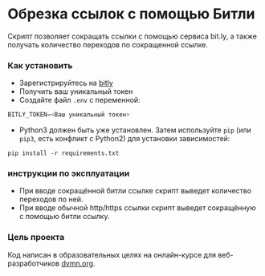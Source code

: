 # Обрезка ссылок с помощью Битли

Скрипт позволяет сокращать ссылки с помощью сервиса bit.ly, а также получать количество переходов по сокращенной ссылке.

### Как установить
- Зарегистрируйтесь на [bitly](https://bitly.com/)
- Получить ваш уникальный токен
- Создайте файл `.env` с переменной:
```python
BITLY_TOKEN=<Ваш уникальный токен>
```

- Python3 должен быть уже установлен. Затем используйте `pip` (или `pip3`, есть конфликт с Python2) для установки зависимостей:
```
pip install -r requirements.txt
```

### инструкции по эксплуатации
- При вводе сокращённой битли ссылке скрипт выведет количество переходов по ней.
- При вводе обычной http/https ссылки скрипт выведет сокращённую с помощью битли ссылку.

### Цель проекта

Код написан в образовательных целях на онлайн-курсе для веб-разработчиков [dvmn.org](https://dvmn.org/).